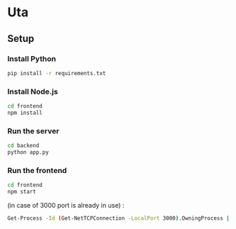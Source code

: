 # Uta
## Setup
### Install Python
```bash
pip install -r requirements.txt
```

### Install Node.js
```bash
cd frontend
npm install
```

### Run the server
```bash
cd backend
python app.py
```

### Run the frontend
```bash
cd frontend
npm start
```

(in case of 3000 port is already in use) : 
```bash
Get-Process -Id (Get-NetTCPConnection -LocalPort 3000).OwningProcess | Stop-Process -Force
```